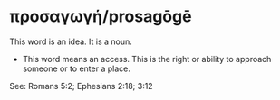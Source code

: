 # προσαγωγή/prosagōgē
This word is an idea. It is a noun.
* This word means an access. This is the right or ability to approach someone or to enter a place.

See: Romans 5:2; Ephesians 2:18; 3:12
